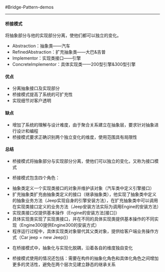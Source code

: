 #Bridge-Pattern-demos

---

#### 桥接模式
将抽象部分与他的实现部分分离，使他们都可以独立的变化。
- Abstraction：抽象类——汽车
- RefinedAbstraction：扩充抽象类——大巴&吉普
- Implementor：实现类接口——引擎
- ConcreteImplementor：具体实现类——200型引擎&300型引擎

#### 优点
- 分离抽象接口及实现部分
- 桥接模式提高了系统的可扩充性
- 实现细节对客户透明

#### 缺点
- 增加了系统的理解与设计难度，由于聚合关系建立在抽象层，要求针对抽象进行设计和编程
- 桥接模式要求正确识别两个独立变化的维度，使用范围具有局限性


#### 总结
- 桥接模式将抽象部分与实现部分分离，使他们可以独立的变化，又称为接口模式

- 桥接模式包含四个角色：
* 抽象类定义一个实现类接口的对象并维护该对象（汽车类中定义引擎接口）
* 扩充抽象类扩充由抽象类定义的接口（继承抽象类），他实现了抽象类中定义的抽象业务方法（Jeep实现自身的引擎安装方法），在扩充抽象类中可以调用在实现类接口定义的业务方法（Jeep安装方法实际为调用Engine的安装方法）
* 实现类接口仅提供基本操作（Engine的安装方法[接口]）
* 具体实现类实现了实现类接口，并在不同的具体实现类提供基本操作的不同实现（Engine300提供Engine300的安装方式）
* 程序运行过程中，具体实现类对象替代其父类对象，提供给客户端业务操作方式（Car jeep = new Jeep()）

- 在桥接模式中，抽象化与实现化脱耦，沿着各自的维度独自变化

- 桥接模式使用的情况还包括：需要在构件的抽象化角色和具体化角色之间增加更多的灵活性，避免在两个层次见建立静态的继承关系
